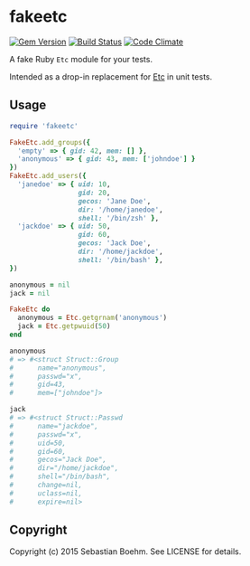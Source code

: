 fakeetc
=======

[![Gem Version](http://img.shields.io/gem/v/fakeetc.svg?style=flat-square)][gem]
[![Build Status](http://img.shields.io/travis/sometimesfood/fakeetc.svg?style=flat-square)][travis]
[![Code Climate](http://img.shields.io/codeclimate/github/sometimesfood/fakeetc.svg?style=flat-square)][codeclimate]

A fake Ruby `Etc` module for your tests.

Intended as a drop-in replacement for [Etc][etc] in unit tests.

[etc]: http://ruby-doc.org/stdlib-2.2.0/libdoc/etc/rdoc/Etc.html

Usage
-----

```ruby
require 'fakeetc'

FakeEtc.add_groups({
  'empty' => { gid: 42, mem: [] },
  'anonymous' => { gid: 43, mem: ['johndoe'] }
})
FakeEtc.add_users({
  'janedoe' => { uid: 10,
                 gid: 20,
                 gecos: 'Jane Doe',
                 dir: '/home/janedoe',
                 shell: '/bin/zsh' },
  'jackdoe' => { uid: 50,
                 gid: 60,
                 gecos: 'Jack Doe',
                 dir: '/home/jackdoe',
                 shell: '/bin/bash' },
})

anonymous = nil
jack = nil

FakeEtc do
  anonymous = Etc.getgrnam('anonymous')
  jack = Etc.getpwuid(50)
end

anonymous
# => #<struct Struct::Group
#      name="anonymous",
#      passwd="x",
#      gid=43,
#      mem=["johndoe"]>

jack
# => #<struct Struct::Passwd
#      name="jackdoe",
#      passwd="x",
#      uid=50,
#      gid=60,
#      gecos="Jack Doe",
#      dir="/home/jackdoe",
#      shell="/bin/bash",
#      change=nil,
#      uclass=nil,
#      expire=nil>
```

Copyright
---------

Copyright (c) 2015 Sebastian Boehm. See LICENSE for details.

[gem]: https://rubygems.org/gems/fakeetc
[travis]: https://travis-ci.org/sometimesfood/fakeetc
[codeclimate]: https://codeclimate.com/github/sometimesfood/fakeetc
